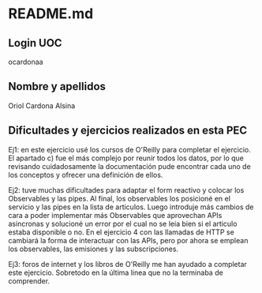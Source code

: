 # README.md
## Login UOC
ocardonaa

## Nombre y apellidos
Oriol Cardona Alsina

## Dificultades y ejercicios realizados en esta PEC

Ej1: en este ejercicio usé los cursos de O'Reilly para completar el ejercicio. El apartado c) fue el más complejo por reunir todos los datos, por lo que revisando cuidadosamente la documentación pude encontrar cada uno de los conceptos y ofrecer una definición de ellos.

Ej2: tuve muchas dificultades para adaptar el form reactivo y colocar los Observables y las pipes. Al final, los observables los posicioné en el servicio y las pipes en la lista de articulos. Luego introduje más cambios de cara a poder implementar más Observables que aprovechan APIs asincronas y solucioné un error por el cual no se leia bien si el articulo estaba disponible o no. En el ejercicio 4 con las llamadas de HTTP se cambiará la forma de interactuar con las APIs, pero por ahora se emplean los observables, las emisiones y las subscripciones.

Ej3: foros de internet y los libros de O'Reilly me han ayudado a completar este ejercicio. Sobretodo en la última linea que no la terminaba de comprender.